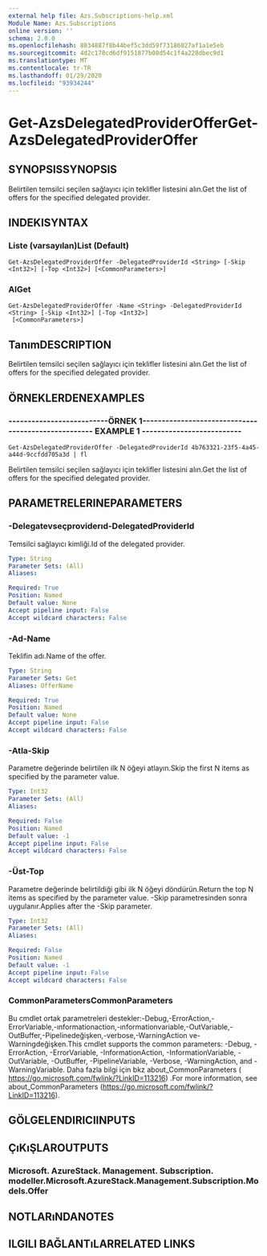 ```yaml
---
external help file: Azs.Subscriptions-help.xml
Module Name: Azs.Subscriptions
online version: ''
schema: 2.0.0
ms.openlocfilehash: 8034887f8b44bef5c3dd59f73186027af1a1e5eb
ms.sourcegitcommit: 4d2c178cd6df9151877b08d54c1f4a228dbec9d1
ms.translationtype: MT
ms.contentlocale: tr-TR
ms.lasthandoff: 01/29/2020
ms.locfileid: "93934244"
---
```

# <span data-ttu-id="68b26-101">Get-AzsDelegatedProviderOffer</span><span class="sxs-lookup"><span data-stu-id="68b26-101">Get-AzsDelegatedProviderOffer</span></span>

## <span data-ttu-id="68b26-102">SYNOPSIS</span><span class="sxs-lookup"><span data-stu-id="68b26-102">SYNOPSIS</span></span>
<span data-ttu-id="68b26-103">Belirtilen temsilci seçilen sağlayıcı için teklifler listesini alın.</span><span class="sxs-lookup"><span data-stu-id="68b26-103">Get the list of offers for the specified delegated provider.</span></span>

## <span data-ttu-id="68b26-104">INDEKI</span><span class="sxs-lookup"><span data-stu-id="68b26-104">SYNTAX</span></span>

### <span data-ttu-id="68b26-105">Liste (varsayılan)</span><span class="sxs-lookup"><span data-stu-id="68b26-105">List (Default)</span></span>
```
Get-AzsDelegatedProviderOffer -DelegatedProviderId <String> [-Skip <Int32>] [-Top <Int32>] [<CommonParameters>]
```

### <span data-ttu-id="68b26-106">Al</span><span class="sxs-lookup"><span data-stu-id="68b26-106">Get</span></span>
```
Get-AzsDelegatedProviderOffer -Name <String> -DelegatedProviderId <String> [-Skip <Int32>] [-Top <Int32>]
 [<CommonParameters>]
```

## <span data-ttu-id="68b26-107">Tanım</span><span class="sxs-lookup"><span data-stu-id="68b26-107">DESCRIPTION</span></span>
<span data-ttu-id="68b26-108">Belirtilen temsilci seçilen sağlayıcı için teklifler listesini alın.</span><span class="sxs-lookup"><span data-stu-id="68b26-108">Get the list of offers for the specified delegated provider.</span></span>

## <span data-ttu-id="68b26-109">ÖRNEKLERDEN</span><span class="sxs-lookup"><span data-stu-id="68b26-109">EXAMPLES</span></span>

### <span data-ttu-id="68b26-110">--------------------------ÖRNEK 1--------------------------</span><span class="sxs-lookup"><span data-stu-id="68b26-110">-------------------------- EXAMPLE 1 --------------------------</span></span>
```
Get-AzsDelegatedProviderOffer -DelegatedProviderId 4b763321-23f5-4a45-a44d-9ccfdd705a3d | fl
```

<span data-ttu-id="68b26-111">Belirtilen temsilci seçilen sağlayıcı için teklifler listesini alın.</span><span class="sxs-lookup"><span data-stu-id="68b26-111">Get the list of offers for the specified delegated provider.</span></span>

## <span data-ttu-id="68b26-112">PARAMETRELERINE</span><span class="sxs-lookup"><span data-stu-id="68b26-112">PARAMETERS</span></span>

### <span data-ttu-id="68b26-113">-Delegatevseçproviderıd</span><span class="sxs-lookup"><span data-stu-id="68b26-113">-DelegatedProviderId</span></span>
<span data-ttu-id="68b26-114">Temsilci sağlayıcı kimliği.</span><span class="sxs-lookup"><span data-stu-id="68b26-114">Id of the delegated provider.</span></span>

```yaml
Type: String
Parameter Sets: (All)
Aliases: 

Required: True
Position: Named
Default value: None
Accept pipeline input: False
Accept wildcard characters: False
```

### <span data-ttu-id="68b26-115">-Ad</span><span class="sxs-lookup"><span data-stu-id="68b26-115">-Name</span></span>
<span data-ttu-id="68b26-116">Teklifin adı.</span><span class="sxs-lookup"><span data-stu-id="68b26-116">Name of the offer.</span></span>

```yaml
Type: String
Parameter Sets: Get
Aliases: OfferName

Required: True
Position: Named
Default value: None
Accept pipeline input: False
Accept wildcard characters: False
```

### <span data-ttu-id="68b26-117">-Atla</span><span class="sxs-lookup"><span data-stu-id="68b26-117">-Skip</span></span>
<span data-ttu-id="68b26-118">Parametre değerinde belirtilen ilk N öğeyi atlayın.</span><span class="sxs-lookup"><span data-stu-id="68b26-118">Skip the first N items as specified by the parameter value.</span></span>

```yaml
Type: Int32
Parameter Sets: (All)
Aliases: 

Required: False
Position: Named
Default value: -1
Accept pipeline input: False
Accept wildcard characters: False
```

### <span data-ttu-id="68b26-119">-Üst</span><span class="sxs-lookup"><span data-stu-id="68b26-119">-Top</span></span>
<span data-ttu-id="68b26-120">Parametre değerinde belirtildiği gibi ilk N öğeyi döndürün.</span><span class="sxs-lookup"><span data-stu-id="68b26-120">Return the top N items as specified by the parameter value.</span></span>
<span data-ttu-id="68b26-121">-Skip parametresinden sonra uygulanır.</span><span class="sxs-lookup"><span data-stu-id="68b26-121">Applies after the -Skip parameter.</span></span>

```yaml
Type: Int32
Parameter Sets: (All)
Aliases: 

Required: False
Position: Named
Default value: -1
Accept pipeline input: False
Accept wildcard characters: False
```

### <span data-ttu-id="68b26-122">CommonParameters</span><span class="sxs-lookup"><span data-stu-id="68b26-122">CommonParameters</span></span>
<span data-ttu-id="68b26-123">Bu cmdlet ortak parametreleri destekler:-Debug,-ErrorAction,-ErrorVariable,-ınformationaction,-ınformationvariable,-OutVariable,-OutBuffer,-Pipelinedeğişken,-verbose,-WarningAction ve-Warningdeğişken.</span><span class="sxs-lookup"><span data-stu-id="68b26-123">This cmdlet supports the common parameters: -Debug, -ErrorAction, -ErrorVariable, -InformationAction, -InformationVariable, -OutVariable, -OutBuffer, -PipelineVariable, -Verbose, -WarningAction, and -WarningVariable.</span></span> <span data-ttu-id="68b26-124">Daha fazla bilgi için bkz about_CommonParameters ( https://go.microsoft.com/fwlink/?LinkID=113216) .</span><span class="sxs-lookup"><span data-stu-id="68b26-124">For more information, see about_CommonParameters (https://go.microsoft.com/fwlink/?LinkID=113216).</span></span>

## <span data-ttu-id="68b26-125">GÖLGELENDIRICI</span><span class="sxs-lookup"><span data-stu-id="68b26-125">INPUTS</span></span>

## <span data-ttu-id="68b26-126">ÇıKıŞLAR</span><span class="sxs-lookup"><span data-stu-id="68b26-126">OUTPUTS</span></span>

### <span data-ttu-id="68b26-127">Microsoft. AzureStack. Management. Subscription. modeller.</span><span class="sxs-lookup"><span data-stu-id="68b26-127">Microsoft.AzureStack.Management.Subscription.Models.Offer</span></span>

## <span data-ttu-id="68b26-128">NOTLARıNDA</span><span class="sxs-lookup"><span data-stu-id="68b26-128">NOTES</span></span>

## <span data-ttu-id="68b26-129">ILGILI BAĞLANTıLAR</span><span class="sxs-lookup"><span data-stu-id="68b26-129">RELATED LINKS</span></span>

